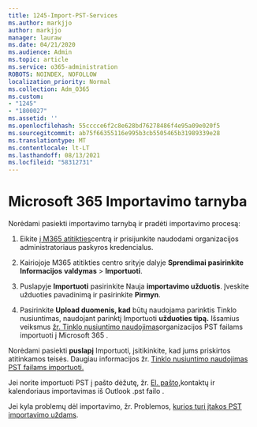```yaml
---
title: 1245-Import-PST-Services
ms.author: markjjo
author: markjjo
manager: lauraw
ms.date: 04/21/2020
ms.audience: Admin
ms.topic: article
ms.service: o365-administration
ROBOTS: NOINDEX, NOFOLLOW
localization_priority: Normal
ms.collection: Adm_O365
ms.custom:
- "1245"
- "1800027"
ms.assetid: ''
ms.openlocfilehash: 55cccce6f2c8e628bd76278486f4e95a09e020f5
ms.sourcegitcommit: ab75f66355116e995b3cb5505465b31989339e28
ms.translationtype: MT
ms.contentlocale: lt-LT
ms.lasthandoff: 08/13/2021
ms.locfileid: "58312731"
---
```

# <a name="microsoft-365-import-service"></a>Microsoft 365 Importavimo tarnyba

Norėdami pasiekti importavimo tarnybą ir pradėti importavimo procesą:

1. Eikite [į M365 atitikties](https://compliance.microsoft.com/)centrą ir prisijunkite naudodami organizacijos administratoriaus paskyros kredencialus.

1. Kairiojoje M365 atitikties centro srityje dalyje **Sprendimai pasirinkite Informacijos** **valdymas**  >  **Importuoti**.

1. Puslapyje **Importuoti** pasirinkite Nauja **importavimo užduotis**. Įveskite užduoties pavadinimą ir pasirinkite **Pirmyn**.

1. Pasirinkite **Upload duomenis, kad** būtų naudojama parinktis Tinklo nusiuntimas, naudojant parinktį Importuoti **užduoties tipą.** Išsamius veiksmus [žr. Tinklo nusiuntimo naudojimas](https://docs.microsoft.com/compliance/use-network-upload-to-import-pst-files)organizacijos PST failams importuoti į Microsoft 365 .

Norėdami pasiekti **puslapį** Importuoti, įsitikinkite, kad jums priskirtos atitinkamos teisės. Daugiau informacijos žr. [Tinklo nusiuntimo naudojimas PST failams importuoti.](https://docs.microsoft.com/microsoft-365/compliance/importing-pst-files-to-office-365#using-network-upload-to-import-pst-files)

Jei norite importuoti PST į pašto dėžutę, žr. [El. pašto,](https://support.office.com/article/import-email-contacts-and-calendar-from-an-outlook-pst-file-431a8e9a-f99f-4d5f-ae48-ded54b3440ac)kontaktų ir kalendoriaus importavimas iš Outlook .pst failo .

Jei kyla problemų dėl importavimo, žr. Problemos, [kurios turi įtakos PST importavimo uždams](https://docs.microsoft.com/office365/troubleshoot/pst-import-service/issues-with-pst-import-job).

